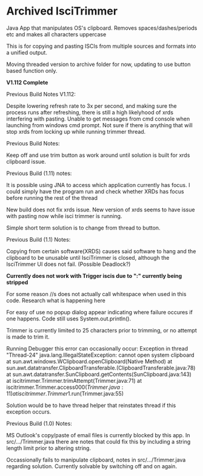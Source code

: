 # Archived IsciTrimmer

Java App that manipulates OS's clipboard. Removes spaces/dashes/periods etc and makes all characters uppercase

This is for copying and pasting ISCIs from multiple sources and formats into a unified output.

Moving threaded version to archive folder for now, updating to use button based function only. 

**V1.112 Complete**

Previous Build Notes V1.112:

Despite lowering refresh rate to 3x per second, and making sure the process runs after refreshing, there is still a high likelyhood of xrds interfering with pasting. Unable to get messages from cmd console when launching from windows cmd prompt. Not sure if there is anything that will stop xrds from locking up while running trimmer thread.


Previous Build Notes:

Keep off and use trim button as work around until solution is built for xrds clipboard issue.

Previous Build (1.11) notes:

It is possible using JNA to access which application currently has focus. I could simply have the program run and check whether XRDs has focus before running the rest of the thread

New build does not fix xrds issue. New version of xrds seems to have issue with pasting now while isci trimmer is running. 

Simple short term solution is to change from thread to button. 


Previous Build (1.1) Notes:

Copying from certain software(XRDS) causes said software to hang and the clipboard to be unusable until IsciTrimmer is closed, although the IsciTrimmer UI does not fail. (Possible Deadlock?)

**Currently does not work with Trigger iscis due to ":" currently being stripped**

For some reason //s does not actually call whitespace when used in this code. Research what is happening here

For easy of use no popup dialog appear indicating where failure occures if one happens. Code still uses System.out.println().

Trimmer is currently limited to 25 characters prior to trimming, or no attempt is made to trim it.

Running Debugger this error can occasionally occur:
Exception in thread "Thread-24" java.lang.IllegalStateException: cannot open system clipboard
	at sun.awt.windows.WClipboard.openClipboard(Native Method)
	at sun.awt.datatransfer.ClipboardTransferable.<init>(ClipboardTransferable.java:78)
	at sun.awt.datatransfer.SunClipboard.getContents(SunClipboard.java:143)
	at iscitrimmer.Trimmer.trimAttempt(Trimmer.java:71)
	at iscitrimmer.Trimmer.access$000(Trimmer.java:11)
	at iscitrimmer.Trimmer$1.run(Trimmer.java:55)
  
Solution would be to have thread helper that reinstates thread if this exception occurs. 


Previous Build (1.0) Notes:

MS Outlook's copy/paste of email files is currently blocked by this app. In src/.../Trimmer.java there are notes that could fix this by including a string length limit prior to altering string.

Occassionally fails to manipulate clipboard, notes in src/.../Trimmer.java regarding solution. Currently solvable by switching off and on again.
